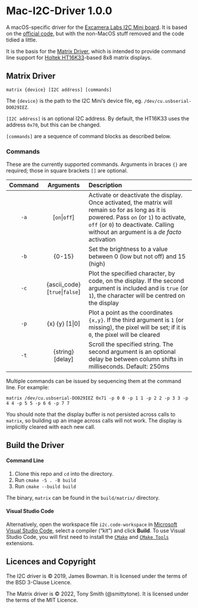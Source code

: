 # Mac-I2C-Driver 1.0.0

A macOS-specific driver for the [Excamera Labs I2C Mini board](https://i2cdriver.com/mini.html). It is based on the [official code](https://github.com/jamesbowman/i2cdriver), but with the non-MacOS stuff removed and the code tidied a little.

It is the basis for the [Matrix Driver](#matrix-driver), which is intended to provide command line support for [Holtek HT16K33](https://www.holtek.com/productdetail/-/vg/HT16K33A)-based 8x8 matrix displays.

## Matrix Driver

```shell
matrix {device} [I2C address] [commands]
```

The `{device}` is the path to the I2C Mini’s device file, eg. `/dev/cu.usbserial-DO029IEZ`.

`[I2C address]` is an optional I2C address. By default, the HT16K33 uses the address `0x70`, but this can be changed.

`[commands]` are a sequence of command blocks as described below.

### Commands

These are the currently supported commands. Arguments in braces `{}` are required; those in square brackets `[]` are optional.

| Command | Arguments | Description |
| :-: | :-: | :-- |
| `-a` | [`on`\|`off`] | Activate or deactivate the display. Once activated, the matrix will remain so for as long as it is powered. Pass `on` (or `1`) to activate, `off` (or `0`) to deactivate. Calling without an argument is a *de facto* activation |
| `-b` | {0-15} | Set the brightness to a value between 0 (low but not off) and 15 (high) |
| `-c` | {ascii_code} [`true`\|`false`] | Plot the specified character, by code, on the display. If the second argument is included and is `true` (or `1`), the character will be centred on the display |
| `-p` | {x} {y} [1\|0] | Plot a point as the coordinates `{x,y}`. If the third argument is `1` (or missing), the pixel will be set; if it is `0`, the pixel will be cleared |
| `-t` | {string} [delay] | Scroll the specified string. The second argument is an optional delay be between column shifts in milliseconds. Default: 250ms |

Multiple commands can be issued by sequencing them at the command line. For example:

```shell
matrix /dev/cu.usbserial-DO029IEZ 0x71 -p 0 0 -p 1 1 -p 2 2 -p 3 3 -p 4 4 -p 5 5 -p 6 6 -p 7 7 
```

You should note that the display buffer is not persisted across calls to `matrix`, so building up an image across calls will not work. The display is implicitly cleared with each new call.

## Build the Driver

#### Command Line

1. Clone this repo and `cd` into the directory.
1. Run `cmake -S . -B build`
1. Run `cmake --build build`

The binary, `matrix` can be found in the `build/matrix/` directory.

#### Visual Studio Code

Alternatively, open the workspace file `i2c.code-workspace` in [Microsoft Visual Studio Code](https://visualstudio.microsoft.com), select a compiler (“kit”) and click **Build**. To use Visual Studio Code, you will first need to install the [`CMake`](https://marketplace.visualstudio.com/items?itemName=twxs.cmake) and [`CMake Tools`](https://marketplace.visualstudio.com/items?itemName=ms-vscode.cmake-tools) extensions.

## Licences and Copyright

The I2C driver is © 2019, James Bowman. It is licensed under the terms of the BSD 3-Clause Licence.

The Matrix driver is © 2022, Tony Smith (@smittytone). It is licensed under the terms of the MIT Licence.